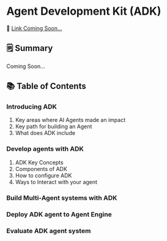 # Agent Development Kit (ADK)

📘 <a href='#'> Link Coming Soon... </a> 

## 🗒️ Summary
Coming Soon...

## 📚 Table of Contents

### Introducing ADK
1. Key areas where AI Agents made an impact
2. Key path for building an Agent
3. What does ADK include

### Develop agents with ADK
1. ADK Key Concepts
2. Components of ADK
3. How to configure ADK
4. Ways to Interact with your agent

### Build Multi-Agent systems with ADK

### Deploy ADK agent to Agent Engine

### Evaluate ADK agent system
